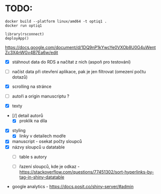 # TODO:

```
docker build --platform linux/amd64 -t optiq1 .
docker run optiq1
```

```
library(rsconnect)
deployApp()
```

https://docs.google.com/document/d/1DQ9nP1kYwcYe0VXOb8U0G4uWentZc3X4nWGv4B7Ea6w/edit

- [x] stáhnout data do RDS a načítat z nich (aspoň pro testování)
- [ ] načíst data při otevření aplikace, pak je jen filtrovat (omezení počtu dotazů)


- [x] scrolling na stránce
- [ ] autoři a origin manuscriptu ?
- [x] texty
- [/] detail autorů
    - [x] proklik na díla
- [x] styling
    - [x] linky v detailech modře
    
- [x] manuscript - osekat počty sloupců
- [x] názvy sloupců u datatable
    - [ ] table s autory
    - [ ] řazení sloupců, kde je odkaz - https://stackoverflow.com/questions/77451302/sort-hyperlinks-by-tag-in-shiny-datatable
    

    
- google analytics - https://docs.posit.co/shiny-server/#admin